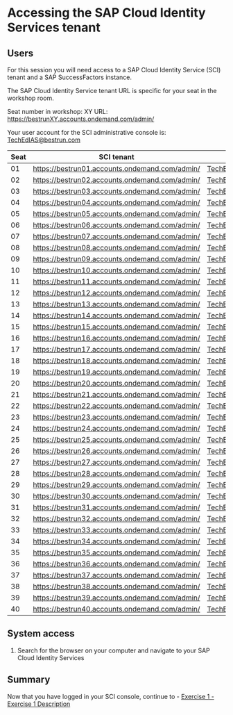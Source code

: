 # Accessing the SAP Cloud Identity Services tenant

## Users

For this session you will need access to a SAP Cloud Identity Service (SCI) tenant and a SAP SuccessFactors instance. 

The SAP Cloud Identity Service tenant URL is specific for your seat in the workshop room.  

Seat number in workshop: XY 
URL: https://bestrunXY.accounts.ondemand.com/admin/ 

Your user account for the SCI administrative console is:  TechEdIAS@bestrun.com

| Seat         | SCI tenant | User |
|--------------|:-----:|-----------:|
| 01|  https://bestrun01.accounts.ondemand.com/admin/   |        TechEdIAS@bestrun.com |
| 02|  https://bestrun02.accounts.ondemand.com/admin/   |        TechEdIAS@bestrun.com |
| 03|  https://bestrun03.accounts.ondemand.com/admin/   |        TechEdIAS@bestrun.com |
| 04|  https://bestrun04.accounts.ondemand.com/admin/   |        TechEdIAS@bestrun.com |
| 05|  https://bestrun05.accounts.ondemand.com/admin/   |        TechEdIAS@bestrun.com |
| 06|  https://bestrun06.accounts.ondemand.com/admin/   |        TechEdIAS@bestrun.com |
| 07|  https://bestrun07.accounts.ondemand.com/admin/   |        TechEdIAS@bestrun.com |
| 08|  https://bestrun08.accounts.ondemand.com/admin/   |        TechEdIAS@bestrun.com |
| 09|  https://bestrun09.accounts.ondemand.com/admin/   |        TechEdIAS@bestrun.com |
| 10|  https://bestrun10.accounts.ondemand.com/admin/   |        TechEdIAS@bestrun.com |
| 11|  https://bestrun11.accounts.ondemand.com/admin/   |        TechEdIAS@bestrun.com |
| 12|  https://bestrun12.accounts.ondemand.com/admin/   |        TechEdIAS@bestrun.com |
| 13|  https://bestrun13.accounts.ondemand.com/admin/   |        TechEdIAS@bestrun.com |
| 14|  https://bestrun14.accounts.ondemand.com/admin/   |        TechEdIAS@bestrun.com |
| 15|  https://bestrun15.accounts.ondemand.com/admin/   |        TechEdIAS@bestrun.com |
| 16|  https://bestrun16.accounts.ondemand.com/admin/   |        TechEdIAS@bestrun.com |
| 17|  https://bestrun17.accounts.ondemand.com/admin/   |        TechEdIAS@bestrun.com |
| 18|  https://bestrun18.accounts.ondemand.com/admin/   |        TechEdIAS@bestrun.com |
| 19|  https://bestrun19.accounts.ondemand.com/admin/   |        TechEdIAS@bestrun.com |
| 20|  https://bestrun20.accounts.ondemand.com/admin/   |        TechEdIAS@bestrun.com |
| 21|  https://bestrun21.accounts.ondemand.com/admin/   |        TechEdIAS@bestrun.com |
| 22|  https://bestrun22.accounts.ondemand.com/admin/   |        TechEdIAS@bestrun.com |
| 23|  https://bestrun23.accounts.ondemand.com/admin/   |        TechEdIAS@bestrun.com |
| 24|  https://bestrun24.accounts.ondemand.com/admin/   |        TechEdIAS@bestrun.com |
| 25|  https://bestrun25.accounts.ondemand.com/admin/   |        TechEdIAS@bestrun.com |
| 26|  https://bestrun26.accounts.ondemand.com/admin/   |        TechEdIAS@bestrun.com |
| 27|  https://bestrun27.accounts.ondemand.com/admin/   |        TechEdIAS@bestrun.com |
| 28|  https://bestrun28.accounts.ondemand.com/admin/   |        TechEdIAS@bestrun.com |
| 29|  https://bestrun29.accounts.ondemand.com/admin/   |        TechEdIAS@bestrun.com |
| 30|  https://bestrun30.accounts.ondemand.com/admin/   |        TechEdIAS@bestrun.com |
| 31|  https://bestrun31.accounts.ondemand.com/admin/   |        TechEdIAS@bestrun.com |
| 32|  https://bestrun32.accounts.ondemand.com/admin/   |        TechEdIAS@bestrun.com |
| 33|  https://bestrun33.accounts.ondemand.com/admin/   |        TechEdIAS@bestrun.com |
| 34|  https://bestrun34.accounts.ondemand.com/admin/   |        TechEdIAS@bestrun.com |
| 35|  https://bestrun35.accounts.ondemand.com/admin/   |        TechEdIAS@bestrun.com |
| 36|  https://bestrun36.accounts.ondemand.com/admin/   |        TechEdIAS@bestrun.com |
| 37|  https://bestrun37.accounts.ondemand.com/admin/   |        TechEdIAS@bestrun.com |
| 38|  https://bestrun38.accounts.ondemand.com/admin/   |        TechEdIAS@bestrun.com |
| 39|  https://bestrun39.accounts.ondemand.com/admin/   |        TechEdIAS@bestrun.com |
| 40|  https://bestrun40.accounts.ondemand.com/admin/   |        TechEdIAS@bestrun.com |

## System access
1. Search for the browser on your computer and navigate to your SAP Cloud Identity Services


## Summary

Now that you have logged in your SCI console, continue to - [Exercise 1 - Exercise 1 Description](../ex1/README.md)
